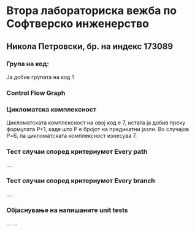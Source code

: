 # Втора лабораториска вежба по Софтверско инженерство
## Никола Петровски, бр. на индекс 173089
### Група на код:
Ја добив групата на код 1

### Control Flow Graph


### Цикломатска комплексност
Цикломатската комплексност на овој код е 7, истата ја добив преку формулата P+1, каде што P е бројот на предикатни јазли. Во случајoв P=6, па цикломатската комплексност изнесува 7.

### Тест случаи според критериумот Every path
....

### Тест случаи според критериумот Every branch
....

### Објаснување на напишаните unit tests
... ...
